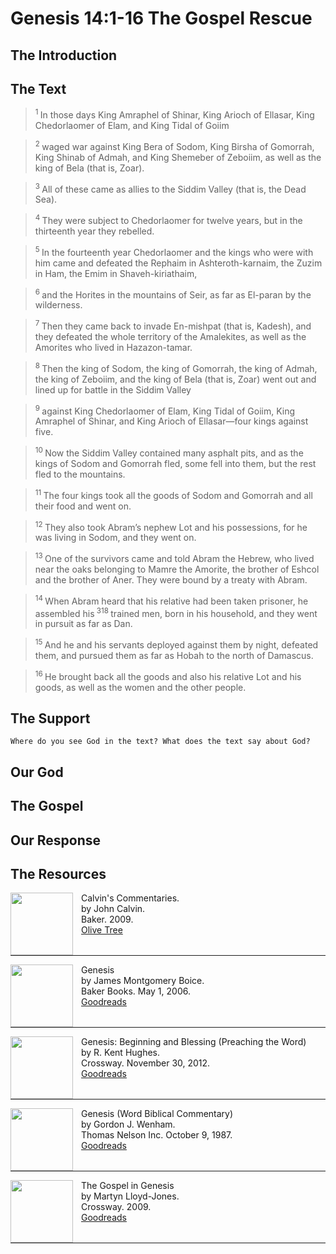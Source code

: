 # Genesis 14:1-16 The Gospel Rescue

## The Introduction

<div style="page-break-after: always;"></div>

## The Text

><sup> 1 </sup> In those days King Amraphel of Shinar, King Arioch of Ellasar, King Chedorlaomer of Elam, and King Tidal of Goiim 

><sup> 2 </sup> waged war against King Bera of Sodom, King Birsha of Gomorrah, King Shinab of Admah, and King Shemeber of Zeboiim, as well as the king of Bela (that is, Zoar). 

><sup> 3 </sup> All of these came as allies to the Siddim Valley (that is, the Dead Sea). 

><sup> 4 </sup> They were subject to Chedorlaomer for twelve years, but in the thirteenth year they rebelled. 

><sup> 5 </sup> In the fourteenth year Chedorlaomer and the kings who were with him came and defeated the Rephaim in Ashteroth-karnaim, the Zuzim in Ham, the Emim in Shaveh-kiriathaim, 

><sup> 6 </sup> and the Horites in the mountains of Seir, as far as El-paran by the wilderness. 

><sup> 7 </sup> Then they came back to invade En-mishpat (that is, Kadesh), and they defeated the whole territory of the Amalekites, as well as the Amorites who lived in Hazazon-tamar. 

><sup> 8 </sup> Then the king of Sodom, the king of Gomorrah, the king of Admah, the king of Zeboiim, and the king of Bela (that is, Zoar) went out and lined up for battle in the Siddim Valley 

><sup> 9 </sup> against King Chedorlaomer of Elam, King Tidal of Goiim, King Amraphel of Shinar, and King Arioch of Ellasar—four kings against five. 

><sup> 10 </sup> Now the Siddim Valley contained many asphalt pits, and as the kings of Sodom and Gomorrah fled, some fell into them, but the rest fled to the mountains. 

><sup> 11 </sup> The four kings took all the goods of Sodom and Gomorrah and all their food and went on. 

><sup> 12 </sup> They also took Abram’s nephew Lot and his possessions, for he was living in Sodom, and they went on. 

><sup> 13 </sup> One of the survivors came and told Abram the Hebrew, who lived near the oaks belonging to Mamre the Amorite, the brother of Eshcol and the brother of Aner. They were bound by a treaty with Abram. 

><sup> 14 </sup> When Abram heard that his relative had been taken prisoner, he assembled his<sup> 318 </sup>trained men, born in his household, and they went in pursuit as far as Dan. 

><sup> 15 </sup> And he and his servants deployed against them by night, defeated them, and pursued them as far as Hobah to the north of Damascus. 

><sup> 16 </sup> He brought back all the goods and also his relative Lot and his goods, as well as the women and the other people.

## The Support

<div style="page-break-after: always;"></div>

```text
Where do you see God in the text? What does the text say about God?
```

## Our God

<div style="page-break-after: always;"></div>

## The Gospel

<div style="page-break-after: always;"></div>

## Our Response

## The Resources

<img src="/images/resources/commentary-calvin-set.png" align="left" width="100" style="padding-right: 10px" />Calvin's Commentaries.  
by John Calvin.  
Baker. 2009.  
[Olive Tree](https://www.olivetree.com/store/product.php?productid=17517)

<p style="clear:both;">

---

<img src="/images/resources/commentary-genesis-boice.jpg" align="left" width="100" style="padding-right: 10px" />Genesis    
by James Montgomery Boice.  
Baker Books. May 1, 2006.  
[Goodreads](https://www.goodreads.com/book/show/1327853.Genesis_Volumes_1_3?ac=1&from_search=true&qid=gvP0fM9zwn&rank=2)

<p style="clear:both;">

---

<img src="/images/resources/commentary-genesis-hughes.jpg" align="left" width="100" style="padding-right: 10px" />Genesis: Beginning and Blessing (Preaching the Word)  
by R. Kent Hughes.  
Crossway. November 30, 2012.  
[Goodreads]()

<p style="clear:both;">

---

<img src="/images/resources/commentary-genesis-wenham.jpg" align="left" width="100" style="padding-right: 10px" />Genesis (Word Biblical Commentary)  
by Gordon J. Wenham.  
Thomas Nelson Inc. October 9, 1987.  
[Goodreads](https://www.goodreads.com/book/show/1813608.Genesis_1_15?ac=1&from_search=true&qid=rTitY4qg9L&rank=1)

<p style="clear:both;">

---

<img src="/images/resources/book-gospel-in-genesis-lloyd-jones.jpg" align="left" width="100" style="padding-right: 10px" />The Gospel in Genesis  
by Martyn Lloyd-Jones.  
Crossway. 2009.  
[Goodreads](https://www.goodreads.com/book/show/6267556-the-gospel-in-genesis?ac=1&from_search=true&qid=XlCQWKUG5b&rank=1)

<p style="clear:both;">

---

